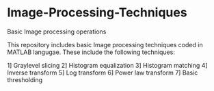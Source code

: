 # Image-Processing-Techniques
Basic Image processing operations

This repository includes basic Image processing techniques coded in MATLAB langugae.
These include the following techniques:

1] Graylevel slicing
2] Histogram equalization
3] Histogram matching
4] Inverse transform
5] Log transform
6] Power law transform
7] Basic thresholding
